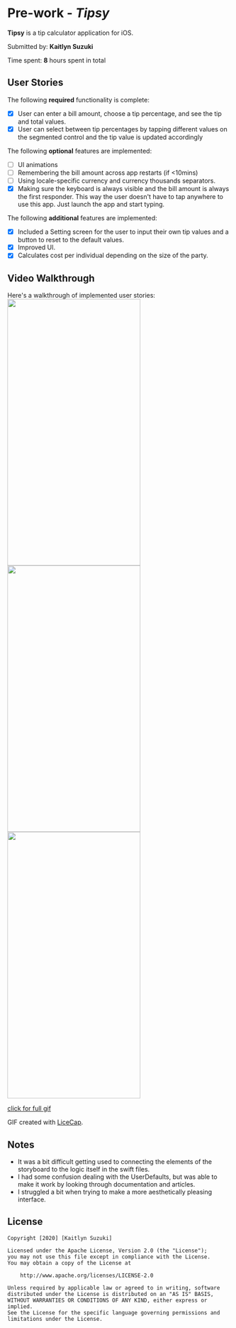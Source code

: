 # Pre-work - *Tipsy*

**Tipsy** is a tip calculator application for iOS.

Submitted by: **Kaitlyn Suzuki**

Time spent: **8** hours spent in total

## User Stories

The following **required** functionality is complete:

* [x] User can enter a bill amount, choose a tip percentage, and see the tip and total values.
* [x] User can select between tip percentages by tapping different values on the segmented control and the tip value is updated accordingly

The following **optional** features are implemented:

* [ ] UI animations
* [ ] Remembering the bill amount across app restarts (if <10mins)
* [ ] Using locale-specific currency and currency thousands separators.
* [x] Making sure the keyboard is always visible and the bill amount is always the first responder. This way the user doesn't have to tap anywhere to use this app. Just launch the app and start typing.

The following **additional** features are implemented:

- [x] Included a Setting screen for the user to input their own tip values and a button to reset to the default values.
- [x] Improved UI.
- [x] Calculates cost per individual depending on the size of the party.

## Video Walkthrough

Here's a walkthrough of implemented user stories:
<img src="https://i.imgur.com/p1LolEp.gif" width="300" height="600" />
<img src="https://i.imgur.com/0WVUhdW.gif" width="300" height="600" />
<img src="https://i.imgur.com/ehGs7lE.gif" width="300" height="600" />

<a href="https://i.imgur.com/713wo6f.gif">click for full gif</a>


GIF created with [LiceCap](http://www.cockos.com/licecap/).

## Notes

- It was a bit difficult getting used to connecting the elements of the storyboard to the logic itself in the swift files.
- I had some confusion dealing with the UserDefaults, but was able to make it work by looking through documentation and articles.
- I struggled a bit when trying to make a more aesthetically pleasing interface.

## License

    Copyright [2020] [Kaitlyn Suzuki]

    Licensed under the Apache License, Version 2.0 (the "License");
    you may not use this file except in compliance with the License.
    You may obtain a copy of the License at

        http://www.apache.org/licenses/LICENSE-2.0

    Unless required by applicable law or agreed to in writing, software
    distributed under the License is distributed on an "AS IS" BASIS,
    WITHOUT WARRANTIES OR CONDITIONS OF ANY KIND, either express or implied.
    See the License for the specific language governing permissions and
    limitations under the License.

